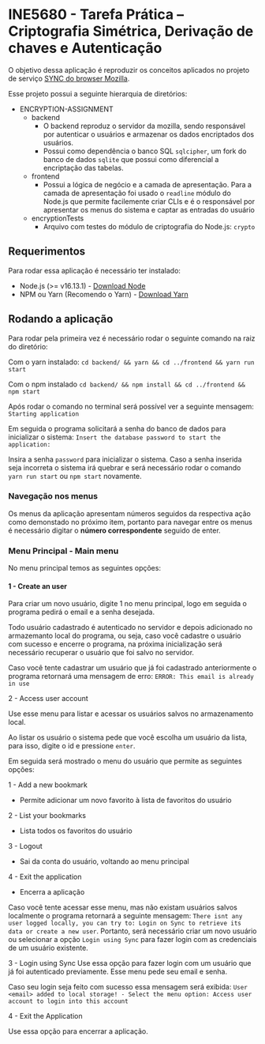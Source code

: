 # INE5680 - Tarefa Prática – Criptografia Simétrica, Derivação de chaves e Autenticação

O objetivo dessa aplicação é reproduzir os conceitos aplicados no projeto de serviço [SYNC do browser Mozilla](https://hacks.mozilla.org/2018/11/firefox-sync-privacy/).

Esse projeto possui a seguinte hierarquia de diretórios:

- ENCRYPTION-ASSIGNMENT
  - backend
    - O backend reproduz o servidor da mozilla, sendo responsável por autenticar o usuários e armazenar os dados encriptados dos usuários.
    - Possui como dependência o banco SQL `sqlcipher`, um fork do banco de dados `sqlite` que possui como diferencial a encriptação das tabelas.
  - frontend
    - Possui a lógica de negócio e a camada de apresentação. Para a camada de apresentação foi usado o `readline` módulo do Node.js que permite facilemente criar CLIs e é o responsável por apresentar os menus do sistema e captar as entradas do usuário
  - encryptionTests
    - Arquivo com testes do módulo de criptografia do Node.js: `crypto`

## Requerimentos

Para rodar essa aplicação é necessário ter instalado:
- Node.js (>= v16.13.1) - [Download Node](https://nodejs.org/en/download/)
- NPM ou Yarn (Recomendo o Yarn) - [Download Yarn](https://classic.yarnpkg.com/lang/en/docs/install/)

## Rodando a aplicação
Para rodar pela primeira vez é necessário rodar o seguinte comando na raiz do diretório:

Com o yarn instalado:
`cd backend/ && yarn && cd ../frontend && yarn run start`

Com o npm instalado
`cd backend/ && npm install && cd ../frontend && npm start`

Após rodar o comando no terminal será possível ver a seguinte mensagem: `Starting application`

Em seguida o programa solicitará a senha do banco de dados para inicializar o sistema: `Insert the database password to start the application: `

Insira a senha `password` para inicializar o sistema. Caso a senha inserida seja incorreta o sistema irá quebrar e será necessário rodar o comando `yarn run start` ou `npm start` novamente.

### Navegação nos menus
Os menus da aplicação apresentam números seguidos da respectiva ação como demonstado no próximo item, portanto para navegar entre os menus é necessário digitar o **número correspondente** seguido de enter.

### Menu Principal - Main menu

No menu principal temos as seguintes opções:

#### 1 - Create an user
Para criar um novo usuário, digite 1 no menu principal, logo em seguida o programa pedirá o email e a senha desejada.

Todo usuário cadastrado é autenticado no servidor e depois adicionado no armazemanto local do programa, ou seja, caso você cadastre o usuário com sucesso e encerre o programa, na próxima inicialização será necessário recuperar o usuário que foi salvo no servidor.

Caso você tente cadastrar um usuário que já foi cadastrado anteriormente o programa retornará uma mensagem de erro: `ERROR: This email is already in use`


2 - Access user account

Use esse menu para listar e acessar os usuários salvos no armazenamento local.

Ao listar os usuário o sistema pede que você escolha um usuário da lista, para isso, digite o id e pressione `enter`.

Em seguida será mostrado o menu do usuário que permite as seguintes opções:

1 - Add a new bookmark
  - Permite adicionar um novo favorito à lista de favoritos do usuário

2 - List your bookmarks
  - Lista todos os favoritos do usuário

3 - Logout
  - Sai da conta do usuário, voltando ao menu principal

4 - Exit the application
  - Encerra a aplicação

Caso você tente acessar esse menu, mas não existam usuários salvos localmente o programa retornará a seguinte mensagem: `There isnt any user logged locally, you can try to: Login on Sync to retrieve its data or create a new user`. Portanto, será necessário criar um novo usuário ou selecionar a opção `Login using Sync` para fazer login com as credenciais de um usuário existente.



3 - Login using Sync
Use essa opção para fazer login com um usuário que já foi autenticado previamente. Esse menu pede seu email e senha.

Caso seu login seja feito com sucesso essa mensagem será exibida: `User <email> added to local storage! - Select the menu option: Access user account to login into this account`

4 - Exit the Application

Use essa opção para encerrar a aplicação.
